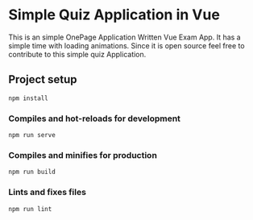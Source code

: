 # Simple Quiz Application in Vue
This is an simple OnePage Application Written Vue Exam App. It has a simple time with loading animations. Since it is open source feel free to contribute to this simple quiz Application.


## Project setup
```
npm install
```

### Compiles and hot-reloads for development
```
npm run serve
```

### Compiles and minifies for production
```
npm run build
```

### Lints and fixes files
```
npm run lint
```


